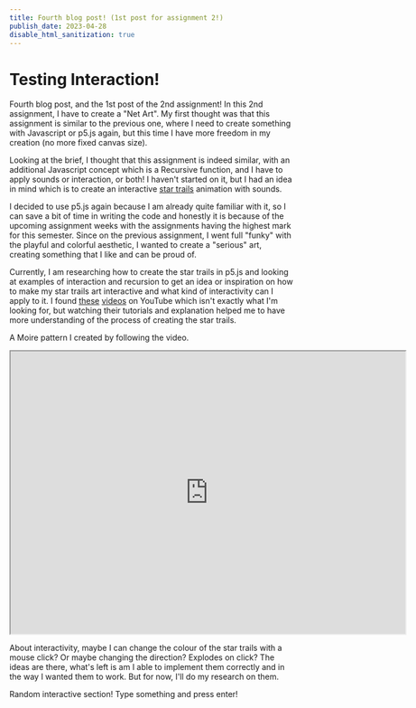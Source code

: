 ```yaml
---
title: Fourth blog post! (1st post for assignment 2!)
publish_date: 2023-04-28
disable_html_sanitization: true
---
```


#  Testing Interaction!

Fourth blog post, and the 1st post of the 2nd assignment! 
In this 2nd assignment, I have to create a "Net Art". My first thought was that this assignment is similar to the previous one, where I need to create something with Javascript or p5.js again, but this time I have more freedom in my creation (no more fixed canvas size).

Looking at the brief, I thought that this assignment is indeed similar, with an additional Javascript concept which is a Recursive function, and I have to apply sounds or interaction, or both! I haven't started on it, but I had an idea in mind which is to create an interactive [star trails](https://en.wikipedia.org/wiki/Star_trail) animation with sounds.

I decided to use p5.js again because I am already quite familiar with it, so I can save a bit of time in writing the code and honestly it is because of the upcoming assignment weeks with the assignments having the highest mark for this semester. Since on the previous assignment, I went full "funky" with the playful and colorful aesthetic, I wanted to create a "serious" art, creating something that I like and can be proud of.

Currently, I am researching how to create the star trails in p5.js and looking at examples of interaction and recursion to get an idea or inspiration on how to make my star trails art interactive and what kind of interactivity can I apply to it. I found [these](https://youtu.be/62SbexSgQIw) [videos](https://youtu.be/17WoOqgXsRM) on YouTube which isn't exactly what I'm looking for, but watching their tutorials and explanation helped me to have more understanding of the process of creating the star trails.

A Moire pattern I created by following the video.
<iframe width="700" height="500" src="https://editor.p5js.org/Rivenrh/full/zUQFbWefHT"></iframe>

About interactivity, maybe I can change the colour of the star trails with a mouse click? Or maybe changing the direction? Explodes on click?
The ideas are there, what's left is am I able to implement them correctly and in the way I wanted them to work. But for now, I'll do my research on them.

Random interactive section!
Type something and press enter!

<div id=onkeypress_input></div>

<script type=module>

    const div = document.getElementById (`onkeypress_input`)
    div.width = div.parentNode.scrollWidth
    div.style.height = `${ div.width * 9 / 32}px`
    div.style.backgroundColor = `skyblue`
    div.style.textAlign  = 'center'
    div.style.lineHeight = div.style.height
    div.style.fontSize   = '40px'
    div.style.fontWeight = 'bold'
    div.style.fontStyle  = 'italic'
    div.style.color      = 'white'

    const free_elements = []

    requestAnimationFrame (physics_engine)

    function physics_engine () {

        free_elements.forEach (e => {

            if (e.offsetLeft > window.innerWidth) {

                e.style.left = `${ -e.offsetWidth }px`
            }

            e.style.left = `${ e.offsetLeft + e.x_vel }px`
        })

        requestAnimationFrame (physics_engine)
    }

    function set_free (t) {

        const free_div = document.createElement (`div`)

        free_div.innerText = t 
        free_div.style.fontSize   = '36px'
        free_div.style.fontWeight = 'bold'
        free_div.style.fontStyle  = 'italic'
        free_div.style.color      = 'hotpink'
        free_div.style.position   = 'fixed'

        document.body.append (free_div)

        const y_offset = free_div.offsetHeight * free_elements.length

        free_div.style.top = `${ y_offset }px`
        free_div.style.left = `${ -free_div.offsetWidth }px`
        free_div.x_vel = Math.random () * 10
        free_elements.push (free_div)
    }

    document.onkeypress = e => {

        if (e.key == 'Enter') {
            set_free (div.innerText)
            div.innerText = ''
        }

        else {
            div.innerText += e.key
        }
    }
</script>
